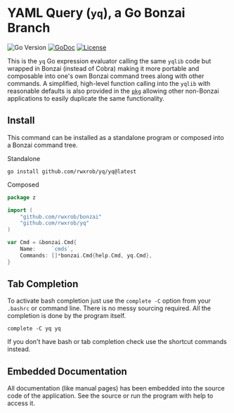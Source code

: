 # YAML Query (`yq`), a Go Bonzai Branch

![Go Version](https://img.shields.io/github/go-mod/go-version/rwxrob/yq)
[![GoDoc](https://godoc.org/github.com/rwxrob/yq?status.svg)](https://godoc.org/github.com/rwxrob/yq)
[![License](https://img.shields.io/badge/license-Apache2-brightgreen.svg)](LICENSE)

This is the `yq` Go expression evaluator calling the same `yqlib` code
but wrapped in Bonzai (instead of Cobra) making it more portable and
composable into one's own Bonzai command trees along with other
commands. A simplified, high-level function calling into the `yqlib`
with reasonable defaults is also provided in the [`pkg`](pkg/yq.go) allowing
other non-Bonzai applications to easily duplicate the same
functionality.

## Install

This command can be installed as a standalone program or composed into
a Bonzai command tree.

Standalone

```
go install github.com/rwxrob/yq/yq@latest
```

Composed

```go
package z

import (
	"github.com/rwxrob/bonzai"
	"github.com/rwxrob/yq"
)

var Cmd = &bonzai.Cmd{
	Name:     `cmds`,
	Commands: []*bonzai.Cmd{help.Cmd, yq.Cmd},
}
```

## Tab Completion

To activate bash completion just use the `complete -C` option from your
`.bashrc` or command line. There is no messy sourcing required. All the
completion is done by the program itself.

```
complete -C yq yq
```

If you don't have bash or tab completion check use the shortcut
commands instead.

## Embedded Documentation

All documentation (like manual pages) has been embedded into the source
code of the application. See the source or run the program with help to
access it.
